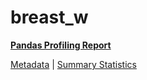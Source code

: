 # breast_w

[**Pandas Profiling Report**](https://epistasislab.github.io/penn-ml-benchmarks/profile/breast_w.html)

[Metadata](metadata.yaml) | [Summary Statistics](summary_stats.tsv)
